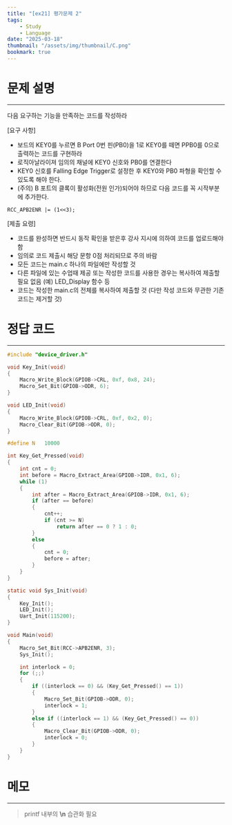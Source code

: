 ```yaml
---
title: "[ex21] 평가문제 2"
tags:
    - Study
    - Language
date: "2025-03-18"
thumbnail: "/assets/img/thumbnail/C.png"
bookmark: true
---
```

# 문제 설명
---
다음 요구하는 기능을 만족하는 코드를 작성하라

[요구 사항]
- 보드의 KEY0를 누르면 B Port 0번 핀(PB0)을 1로 KEY0를 떼면 PPB0를 0으로 출력하는 코드를 구현하라
- 로직아날라이져 임의의 채널에 KEY0 신호와 PB0를 연결한다
- KEY0 신호를 Falling Edge Trigger로 설정한 후 KEY0와 PB0 파형을 확인할 수 있도록 해야 한다.
- (주의) B 포트의 클록이 활성화(전원 인가)되어야 하므로 다음 코드를 꼭 시작부분에 추가한다.

```
RCC_APB2ENR |= (1<<3);
```

[제출 요령] 
- 코드를 완성하면 반드시 동작 확인을 받은후 강사 지시에 의하여 코드를 업로드해야함
- 임의로 코드 제출시 해당 문항 0점 처리되므로 주의 바람
- 모든 코드는 main.c 하나의 파일에만 작성할 것
- 다른 파일에 있는 수업때 제공 또는 작성한 코드를 사용한 경우는 복사하여 제출할 필요 없음 (예) LED_Display 함수 등
- 코드는 작성한 main.c의 전체를 복사하여 제출할 것 (다만 작성 코드와 무관한 기존 코드는 제거할 것)

# 정답 코드
---

```c
#include "device_driver.h"

void Key_Init(void)
{
	Macro_Write_Block(GPIOB->CRL, 0xf, 0x8, 24);
	Macro_Set_Bit(GPIOB->ODR, 6);
}

void LED_Init(void)
{
	Macro_Write_Block(GPIOB->CRL, 0xf, 0x2, 0);
	Macro_Clear_Bit(GPIOB->ODR, 0);
}

#define N	10000

int Key_Get_Pressed(void)
{
	int cnt = 0;
	int before = Macro_Extract_Area(GPIOB->IDR, 0x1, 6);
	while (1)
	{
		int after = Macro_Extract_Area(GPIOB->IDR, 0x1, 6);
		if (after == before)
		{
			cnt++;
			if (cnt >= N)
				return after == 0 ? 1 : 0;
		}
		else
		{
			cnt = 0;
			before = after;
		}
	}
}

static void Sys_Init(void)
{
	Key_Init();
	LED_Init();
	Uart_Init(115200);
}

void Main(void)
{
	Macro_Set_Bit(RCC->APB2ENR, 3);
	Sys_Init();

	int interlock = 0;
	for (;;)
	{
		if ((interlock == 0) && (Key_Get_Pressed() == 1))
		{
			Macro_Set_Bit(GPIOB->ODR, 0);  
			interlock = 1;
		}
		else if ((interlock == 1) && (Key_Get_Pressed() == 0))
		{
			Macro_Clear_Bit(GPIOB->ODR, 0);  
			interlock = 0;  
		}
	}
}
```

# 메모
---
> printf 내부의 **\n** 습관화 필요